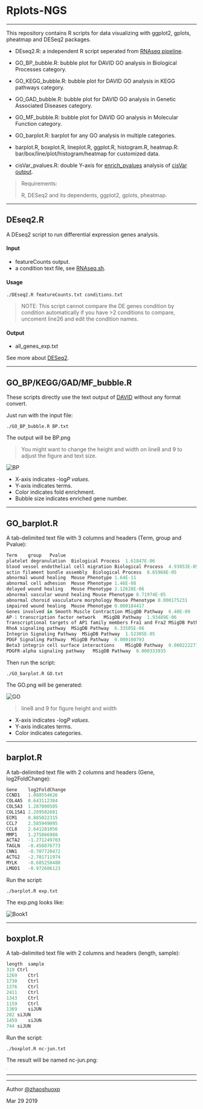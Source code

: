 # Rplots-NGS

----

This repository contains R scripts for data visualizing with ggplot2, gplots, pheatmap and DESeq2 packages.

* DEseq2.R: a independent R script seperated from [RNAseq pipeline](https://github.com/zhaoshuoxp/Pipelines-Wrappers#rnaseqsh).

* GO_BP_bubble.R: bubble plot for DAVID GO analysis in Biological Processes category.
* GO_KEGG_bubble.R: bubble plot for DAVID GO analysis in KEGG pathways category.
* GO_GAD_bubble.R: bubble plot for DAVID GO analysis in Genetic Associated Diseases category.

* GO_MF_bubble.R: bubble plot for DAVID GO analysis in Molecular Function category.

* GO_barplot.R: barplot for any GO analysis in multiple categories.
* barplot.R, boxplot.R, lineplot.R, ggplot.R, histogram.R, heatmap.R:  bar/box/line/plot/histogram/heatmap for customized data.
* cisVar_pvalues.R: double Y-axis for [enrich_pvalues](https://github.com/TheFraserLab/enrich_pvalues) analysis of [cisVar output](https://github.com/TheFraserLab/cisVar).

> Requirements:
>
> R, DESeq2 and its dependents, ggplot2, gplots, pheatmap.



----

## DEseq2.R

A DEseq2 script to run differential expression genes analysis.

#### Input

* featureCounts output.
* a condition text file, see [RNAseq.sh](https://github.com/zhaoshuoxp/Pipelines-Wrappers#rnaseqsh).

#### Usage

```shell
./DEseq2.R featureCounts.txt conditions.txt
```

> NOTE: This script cannot compare the DE genes condition by condition automatically if you have >2 conditions to compare, uncoment line26 and edit the condition names.

#### Output

* all_genes_exp.txt

See more about [DESeq2](https://bioconductor.org/packages/release/bioc/html/DESeq2.html).



----

## GO_BP/KEGG/GAD/MF_bubble.R

These scripts directly use the text output of [DAVID](https://david.ncifcrf.gov) without any format convert.

Just run with the input file:

```shell
./GO_BP_bubble.R BP.txt
```

The output will be BP.png

> You might want to change the height and width on line8 and 9 to adjust the figure and text size.

![BP](/Users/Aone/Documents/Bioinf/R/assets/BP.png)

* X-axis indicates -log*P values*.
* Y-axis indicates terms.
* Color indicates fold enrichment.
* Bubble size indicates enriched gene number.



----

## GO_barplot.R

A tab-delimited text file with 3 columns and headers (Term, group and Pvalue):

```R
Term	group	Pvalue						
platelet degranulation	Biological Process	1.61847E-06						
blood vessel endothelial cell migration	Biological Process	4.93053E-05						
actin filament bundle assembly	Biological Process	8.65968E-05						
abnormal wound healing	Mouse Phenotype	1.64E-11						
abnormal cell adhesion	Mouse Phenotype	1.46E-08						
delayed wound healing	Mouse Phenotype	2.12628E-06						
abnormal vascular wound healing	Mouse Phenotype	8.71974E-05						
abnormal choroid vasculature morphology	Mouse Phenotype	0.000175231						
impaired wound healing	Mouse Phenotype	0.000184417						
Genes involved in Smooth Muscle Contraction	MSigDB Pathway	6.40E-09						
AP-1 transcription factor network	MSigDB Pathway	1.93489E-06						
Transcriptional targets of AP1 family members Fra1 and Fra2	MSigDB Pathway	4.56405E-06			
RhoA signaling pathway	MSigDB Pathway	6.33505E-06						
Integrin Signaling Pathway	MSigDB Pathway	1.52305E-05						
PDGF Signaling Pathway	MSigDB Pathway	0.000108793						
Beta3 integrin cell surface interactions	MSigDB Pathway	0.000222277						
PDGFR-alpha signaling pathway	MSigDB Pathway	0.000333935						
```

Then run the script:

```shell
./GO_barplot.R GO.txt
```

The GO.png will be generated:

![GO](/Users/Aone/Documents/Bioinf/R/assets/GO.png)

> line8 and 9 for figure height and width

- X-axis indicates -log*P values*.
- Y-axis indicates terms.
- Color indicates categories.



----

## barplot.R

A tab-delimited text file with 2 columns and headers (Gene, log2FoldChange):

```R
Gene	log2FoldChange
CCND1	1.088554626
COL4A5	0.643112384
COL5A3	1.287000505
COL15A1	2.289502681
ECM1	0.885022315
CCL7	2.585949095
CCL8	2.641281056
MMP1	1.275866988
ACTA2	-1.271249703
TAGLN	-0.458876773
CNN1	-0.707720472
ACTG2	-2.781711974
MYLK	-0.685258488
LMOD1	-0.972606123
```

Run the script:

```shell
./barplot.R exp.txt
```

The exp.png looks like:

![Book1](/Users/Aone/Documents/Bioinf/R/assets/bar.png)



----

## boxplot.R

A tab-delimited text file with 2 columns and headers (length, sample):

```R
length	sample
319	Ctrl
1269	Ctrl
1730	Ctrl
1376	Ctrl
2411	Ctrl
1343	Ctrl
1159	Ctrl
1369	siJUN
282	siJUN
1459	siJUN
744	siJUN
```

Run the script:

```shell
./boxplot.R nc-jun.txt
```

The result will be named nc-jun.png:

<img src="/Users/Aone/Documents/Bioinf/R/assets/nc-JUN.png" style="zoom:15%" />



----









----

Author  [@zhaoshuoxp](https://github.com/zhaoshuoxp)  

Mar 29 2019  
